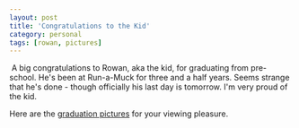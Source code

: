 ```yaml
---
layout: post
title: 'Congratulations to the Kid'
category: personal
tags: [rowan, pictures]
---
```

[<img src="http://photos.thecave.com/Rowan/Pre-school-Graduation/i-mVqV5r9/0/Th/IMG_1350%20-%20Version%202-Th.jpg" alt="" border="0" class="alignleft" />][gallery] A big congratulations to Rowan, aka the kid, for graduating from pre-school. He's been at Run-a-Muck for three and a half years. Seems strange that he's done - though officially his last day is tomorrow. I'm very proud of the kid.

Here are the [graduation pictures][gallery] for your viewing pleasure.

[gallery]: http://photos.thecave.com/Rowan/Pre-school-Graduation/30095717_rX5mHW
